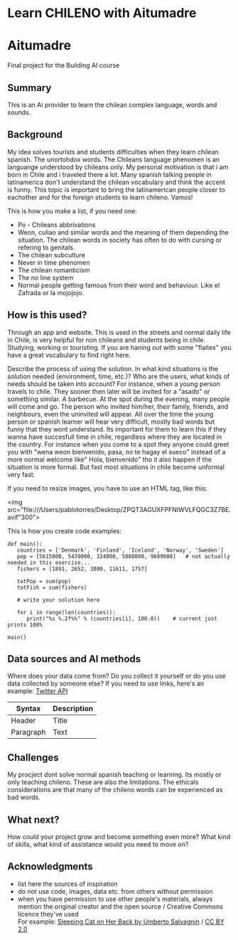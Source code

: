 # Learn CHILENO with Aitumadre
<!-- This is the markdown template for the final project of the Building AI course, 
created by Reaktor Innovations and University of Helsinki. 
Copy the template, paste it to your GitHub README and edit! -->

# Aitumadre

Final project for the Building AI course

## Summary

This is an Ai provider to learn the chilean complex language, words and sounds. 


## Background

My idea solves tourists and students difficulties when they learn chilean spanish. The unortohdox words. The Chileans language phenomen is an languange understood by chileans only. My personal motivation is that i am born in Chile and i traveled there a lot. Many spanish talking people in latinamerica don't understand the chilean vocabulary and think the accent is funny. This topic is important to bring the latinamerican people closer to eachother and for the foreign students to learn chileno. Vamos!

This is how you make a list, if you need one:
* Po - Chileans abbrivations 
* Weon, culiao and similar words and the meaning of them depending the situation. The chilean words in society has often to do with cursing or refering to genitals. 
* The chilean subculture
* Never in time phenomen
* The chilean romanticism
* The no line system 
* Normal people getting famous from their word and behaviour. Like el Zafrada or la mojojojo. 


## How is this used?
Through an app and website. This is used in the streets and normal daily life in Chile, is very helpful for non chileans and students being in chile. Studying, working or touristing. If you are haning out with some "flaites" you have a great vocabulary to find right here. 

Describe the process of using the solution. In what kind situations is the solution needed (environment, time, etc.)? Who are the users, what kinds of needs should be taken into account?
For instance, when a young person travels to chile. They sooner then later will be invited for a "asado" or something similar. A barbecue. At the spot during the evening, many people will come and go. The person who invited him/her, their family, friends, and neighbours, even the uninvited will appear. All over the time the young person or spanish learner will hear very difficult, mostly bad words but funny that they wont understand. Its important for them to learn this if they wanna have succesfull time in chile, regardless where they are located in the country. For instance when you come to a spot they anyone could greet you with "wena weon bienvenido, pasa, no te hagay el sueco" instead of a more normal welcome like" Hola, bienvenido" tho it also happen if the situation is more formal. But fast most situations in chile become unformal very fast.


If you need to resize images, you have to use an HTML tag, like this:

<img src="file:///Users/pablotorres/Desktop/ZPQT3AGUXFPFNIWVLFQGC3Z7BE.avif"300">

This is how you create code examples:
```
def main():
   countries = ['Denmark', 'Finland', 'Iceland', 'Norway', 'Sweden']
   pop = [5615000, 5439000, 324000, 5080000, 9609000]   # not actually needed in this exercise...
   fishers = [1891, 2652, 3800, 11611, 1757]

   totPop = sum(pop)
   totFish = sum(fishers)

   # write your solution here

   for i in range(len(countries)):
      print("%s %.2f%%" % (countries[i], 100.0))    # current just prints 100%

main()
```


## Data sources and AI methods
Where does your data come from? Do you collect it yourself or do you use data collected by someone else?
If you need to use links, here's an example:
[Twitter API](https://developer.twitter.com/en/docs)

| Syntax      | Description |
| ----------- | ----------- |
| Header      | Title       |
| Paragraph   | Text        |

## Challenges

My procject dont solve normal spanish teaching or learning. Its mostly or only teaching chileno. These are also the limitations. The ethicals considerations are that many of the chileno words can be experienced as bad words.

## What next?

How could your project grow and become something even more? What kind of skills, what kind of assistance would you  need to move on? 


## Acknowledgments

* list here the sources of inspiration 
* do not use code, images, data etc. from others without permission
* when you have permission to use other people's materials, always mention the original creator and the open source / Creative Commons licence they've used
  <br>For example: [Sleeping Cat on Her Back by Umberto Salvagnin](https://commons.wikimedia.org/wiki/File:Sleeping_cat_on_her_back.jpg#filelinks) / [CC BY 2.0](https://creativecommons.org/licenses/by/2.0)

